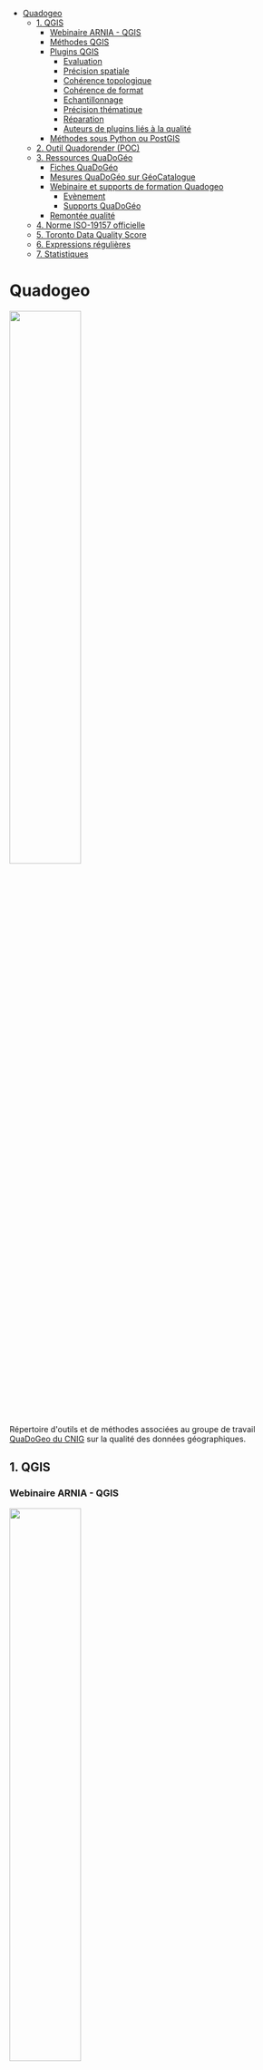 <!-- TOC start (generated with https://github.com/derlin/bitdowntoc) -->

- [Quadogeo](#quadogeo)
   * [1. QGIS](#1-qgis)
      + [Webinaire ARNIA - QGIS](#webinaire-arnia-qgis)
      + [Méthodes QGIS](#méthodes-qgis)
      + [Plugins QGIS](#plugins-qgis)
         - [Evaluation](#evaluation)
         - [Précision spatiale](#précision-spatiale)
         - [Cohérence topologique](#cohérence-topologique)
         - [Cohérence de format](#cohérence-de-format)
         - [Echantillonnage](#echantillonnage)
         - [Précision thématique](#précision-thématique)
         - [Réparation](#réparation)
         - [Auteurs de plugins liés à la qualité](#auteurs-de-plugins-liés-à-la-qualité)
      + [Méthodes sous Python ou PostGIS](#méthodes-sous-python-ou-postgis)
   * [2. Outil Quadorender (POC)](#2-outil-quadorender-poc)
   * [3. Ressources QuaDoGéo](#3-ressources-quadogéo)
      + [Fiches QuaDoGéo](#fiches-quadogéo)
      + [Mesures QuaDoGéo sur GéoCatalogue](#mesures-quadogéo-sur-géocatalogue)
      + [Webinaire et supports de formation Quadogeo](#webinaire-et-supports-de-formation-quadogeo)
         - [Evènement](#evènement)
         - [Supports QuaDoGéo](#supports-quadogéo)
      + [Remontée qualité](#remontée-qualité)
   * [4. Norme ISO-19157 officielle](#4-norme-iso-19157-officielle)
   * [5. Toronto Data Quality Score](#5-toronto-data-quality-score)
   * [6. Expressions régulières](#6-expressions-régulières)
   * [7. Statistiques](#7-statistiques)

<!-- TOC end -->

<!-- TOC --><a name="quadogeo"></a>
# Quadogeo
<img src=formation/images/vignette.jfif width=50%>

Répertoire d'outils et de méthodes associées au groupe de travail [QuaDoGeo du CNIG](http://cnig.gouv.fr/?page_id=18183) sur la qualité des données géographiques.

<!-- TOC --><a name="1-qgis"></a>
## 1. QGIS
<!-- TOC --><a name="webinaire-arnia-qgis"></a>
### Webinaire ARNIA - QGIS
<img src=formation/images/vignette-qgis.png width=50%>

Webinaire ARNIA Idéo BFC 7 - Novembre 2023

[Mallette de formation QGIS](formation)  
[Antisèche QGIS](formation/cheatsheet.md)

<!-- TOC --><a name="méthodes-qgis"></a>
### Méthodes QGIS
[Vérification et correction de géométries (MTE)](http://www.geoinformations.developpement-durable.gouv.fr/fichier/pdf/verification_et_correction_de_geometrie_v3_0_cle5fcd75.pdf?arg=177834719&cle=830634f7888fc808498f0c41704664611af04021&file=pdf%2Fverification_et_correction_de_geometrie_v3_0_cle5fcd75.pdf)

[Méthodes sous QGIS (en italien)](https://hfcqgis.opendatasicilia.it/gr_funzioni/gruppo_funzioni/)

<!-- TOC --><a name="plugins-qgis"></a>
### Plugins QGIS

<!-- TOC --><a name="evaluation"></a>
#### Evaluation
- [QompliGIS](https://oslandia.com/2021/10/13/qompligis-un-plugin-pour-les-verifier-tous/)
- [Dataset QA Workbench](https://plugins.qgis.org/plugins/dataset_qa_workbench/)
- [vertex compare](https://plugins.qgis.org/plugins/vertex_compare/)
- [SenseHawk QC](https://plugins.qgis.org/plugins/sensehawk_qc/)
- [iso 19157](https://plugins.qgis.org/plugins/iso_19157/)
	- Site et doc' (en espagnol) : [http://iso19157qgis.hol.es/](http://iso19157qgis.hol.es/)

<!-- TOC --><a name="précision-spatiale"></a>
#### Précision spatiale
- [GeoPEC](https://plugins.qgis.org/plugins/geopec/) (précision spatiale de lignes)
- [AcAtaMa](https://plugins.qgis.org/plugins/AcATaMa/)
- [Qpositional](https://plugins.qgis.org/plugins/Qpositional/)
- [Accuracy Assessment](https://plugins.qgis.org/plugins/accassess/) (pour rasters)
- [Spatial Distribution Pattern](https://plugins.qgis.org/plugins/spatialdistributionpattern/)
- [BOS](https://plugins.qgis.org/plugins/BOS/) (comparaison de lignes)
- [LineComparison](https://plugins.qgis.org/plugins/linecomparison/)
- [vertex compare](https://plugins.qgis.org/plugins/vertex_compare/)
- [Nearest Neighbor Method for Linear Features (NNMLF)](https://plugins.qgis.org/plugins/nnmlf/)

<!-- TOC --><a name="cohérence-topologique"></a>
#### Cohérence topologique
- [SQUAD Tool](https://plugins.qgis.org/plugins/squad-plugin-qgis2/)
- [SQUAD Tool v3](https://plugins.qgis.org/plugins/squad-plugin-qgis3/)
- [constraintchecker](https://www.lutraconsulting.co.uk/projects/constraintchecker/)
	- [Doc](https://www.lutraconsulting.co.uk/projects/constraintchecker/)
- [shp2grass\_checker](https://plugins.qgis.org/plugins/shp2grass_checker/)
- [frequency\_overlaps](https://plugins.qgis.org/plugins/frequency_overlaps/)
- [Geometry Validator](https://plugins.qgis.org/plugins/GeometryValidator/)

<!-- TOC --><a name="cohérence-de-format"></a>
#### Cohérence de format
- [FormatConsistency](https://plugins.qgis.org/plugins/FormatConsistency/)
- [datetimetools](https://plugins.qgis.org/plugins/datetimetools/)

<!-- TOC --><a name="echantillonnage"></a>
#### Echantillonnage
- [Sample by Features](https://plugins.qgis.org/plugins/SampleByFeatures/)
- [Sample by Area](https://plugins.qgis.org/plugins/SampleByArea/)

<!-- TOC --><a name="précision-thématique"></a>
#### Précision thématique
- [thematic accuracy](https://plugins.qgis.org/plugins/thematic_accuracy/)

<!-- TOC --><a name="réparation"></a>
#### Réparation
- [prepair](https://plugins.qgis.org/plugins/prepair/)
- [RepairLinesConncetions](https://plugins.qgis.org/plugins/RepairLinesConncetions/)
- [RepairGeometry](https://plugins.qgis.org/plugins/RepairGeometry/)
- [vertex compare](https://plugins.qgis.org/plugins/vertex_compare/)

<!-- TOC --><a name="auteurs-de-plugins-liés-à-la-qualité"></a>
#### Auteurs de plugins liés à la qualité
- [Alex Santos](https://plugins.qgis.org/plugins/author/Alex%2520Santos/)
- [Harold Mercado Llanos](https://plugins.qgis.org/plugins/user/hmercado78/admin)

<!--
#### Par catégories
- Accuracy
	- https://plugins.qgis.org/plugins/tags/accuracy/
- iso : https://plugins.qgis.org/search/?q=iso
- prepair : https://plugins.qgis.org/plugins/prepair/
- quality
	- https://plugins.qgis.org/search/?q=quality
	- https://plugins.qgis.org/plugins/tags/quality/
- Spatial data quality
	- https://plugins.qgis.org/plugins/tags/spatial-data-quality/
- check
	- https://plugins.qgis.org/search/?q=check
	- https://plugins.qgis.org/plugins/tags/check/
- valid : https://plugins.qgis.org/search/?q=valid
- control : https://plugins.qgis.org/search/?q=control
- repair : https://plugins.qgis.org/search/?q=repair
-->

<!-- TOC --><a name="méthodes-sous-python-ou-postgis"></a>
### Méthodes sous Python ou PostGIS
- https://medium.com/epfl-extension-school/advanced-exploratory-data-analysis-eda-with-python-536fa83c578a
- https://blog.cleverelephant.ca/2018/06/polygon-splitting.html

<!-- TOC --><a name="2-outil-quadorender-poc"></a>
## 2. Outil Quadorender (POC)
[Quadorender, preuve de concept d'une restitution automatisée de la qualité](tooling/QUADORENDER.md)

- [Quadorender sur un vrai XML ISO-191157 (Réunion du 7 Octobre 2021)](https://docs.google.com/presentation/d/1JLyhtKRqUqeOSJiULc1fYeCldKf3pZDN1cHfCfp-S5M/edit?usp=sharing)  
- [Quadorender sur un XML ISO-191157 fictif (Réunion du 20 Mai 2021)](https://docs.google.com/presentation/d/18nhTcNG3yMRsH8U5en4q56BwytKDEycApAB1HOnNDjc/edit?usp=sharing)  
- [Quadorender sur un XML inspiré de QuaDoGeo (Réunion du 2 Octobre 2020)](https://docs.google.com/presentation/d/1TCYm14_mcmfzSNTyCeLvuT42KIrhgTr3vMO6HzNbLOg/edit?usp=sharing)

<!-- TOC --><a name="3-ressources-quadogéo"></a>
## 3. Ressources QuaDoGéo
<!-- TOC --><a name="fiches-quadogéo"></a>
### Fiches QuaDoGéo
[La norme ISO-19157, en français, et simplifiée, déclinée en fiches](https://www.cerema.fr/fr/actualites/serie-fiches-cerema-qualifier-donnees-geographiques)

<!-- TOC --><a name="mesures-quadogéo-sur-géocatalogue"></a>
### Mesures QuaDoGéo sur GéoCatalogue
[https://data.geocatalogue.fr/ncl/mesuresQuaDoGeo](https://data.geocatalogue.fr/ncl/mesuresQuaDoGeo)

<!-- TOC --><a name="webinaire-et-supports-de-formation-quadogeo"></a>
### Webinaire et supports de formation Quadogeo
<!--
![](https://www.crige-paca.org/wp-content/uploads/2021/11/banner_quality.png)
-->

<!-- TOC --><a name="evènement"></a>
#### Evènement
- Evènement : [https://www.crige-paca.org/formations-qualite-des-donnees-geographiques/](https://www.crige-paca.org/formations-qualite-des-donnees-geographiques/) (Evènement animé par Stéphane Rolle du CRIGE PACA et Mathieu Rajerison du Cerema)
- Rubrique QuaDoGéo : [https://www.crige-paca.org/projets/quadogeo/](https://www.crige-paca.org/projets/quadogeo/)

<!-- TOC --><a name="supports-quadogéo"></a>
#### Supports QuaDoGéo

- [Généralités](https://www.crige-paca.org/wp-content/uploads/2021/12/vf_qualite_1cc.pdf)
- [Eléments de contexte](https://www.crige-paca.org/wp-content/uploads/2021/12/vf_qualite_2cc.pdf)
- [Exhaustivité](https://www.crige-paca.org/wp-content/uploads/2021/12/vf_qualite_3cc.pdf)
- [Cohérence logique](https://www.crige-paca.org/wp-content/uploads/2021/12/vf_qualite_4cc.pdf)
- [Position](https://www.crige-paca.org/wp-content/uploads/2021/12/vf_qualite_5cc.pdf)
- [Temporel](https://www.crige-paca.org/wp-content/uploads/2021/12/vf_qualite_6cc.pdf)
- [Précision thématique](https://www.crige-paca.org/wp-content/uploads/2021/12/vf_qualite_7cc.pdf)
- [Outils statistiques](https://www.crige-paca.org/wp-content/uploads/2021/12/vf_qualite_8cc.pdf)
- [Echantillonnage](https://www.crige-paca.org/wp-content/uploads/2021/12/vf_qualite_9cc.pdf)
- [Ressentir la qualité](https://www.crige-paca.org/wp-content/uploads/2021/12/vf_qualite_10mr_cc.pdf)

<!-- TOC --><a name="remontée-qualité"></a>
### Remontée qualité
- [La remontée qualité utilisateurs (4 Juin 2020)](https://docs.google.com/presentation/d/1QCJtAPdPrcjRj9KQZuyjjTQt4q-ZrH4tGYIh3JNODAc/edit?usp=sharing)
- [Qualité, usages et usagers, est-ce usant ? (21 Novembre 2019)](https://drive.google.com/file/d/1Lx3LKOPJJZOkxrm-kApcTmUiupYhQ5kD/view)

<!-- TOC --><a name="4-norme-iso-19157-officielle"></a>
## 4. Norme ISO-19157 officielle
![](files/modele.jpg)

- [Norme ISO-19157 en XML](https://github.com/ISO-TC211/XML/tree/master/standards.iso.org.annotated/iso/19157)  
- [Site ICA](https://wiki.icaci.org/index.php?title=ISO_19157:2013_Geographic_information_-_Data_quality)

<!-- TOC --><a name="5-toronto-data-quality-score"></a>
## 5. Toronto Data Quality Score
- [https://medium.com/open-data-toronto/towards-a-data-quality-score-in-open-data-part-1-525e59f729e9](https://medium.com/open-data-toronto/towards-a-data-quality-score-in-open-data-part-1-525e59f729e9)
- Script Quality Score : [https://github.com/open-data-toronto/framework-data-quality/blob/master/data_quality_score.ipynb](https://github.com/open-data-toronto/framework-data-quality/blob/master/data_quality_score.ipynb)

<!--
> "Today, however, catalogue size is less relevant primarily because it fails to measure progress towards the program’s vision of enabling anyone, anywhere, to improve life in Toronto with open data."

> from “how many?” to “how good?” “emphasizing quality over quantity” 

> High-quality data enables high-quality impact

1. Usability (38%): how easy is it to work with the data? Measured by 3 metrics:

- Proportion of columns with meaningful names
- Proportion of columns with a constant value
- Proportion of valid features (for geospatial datasets)

2. Metadata (25%): is the data well described? Measured by percent of metadata fields that have been filled out by the publisher.
3. Freshness (18%): how close to creation is publication? Measured by the time gap between published refresh rate v. actual (e.g. expected daily but it has been a week), and gap between last refreshed and today.
4. Completeness (12%): how much data is missing? Measured by proportion of empty cells in the dataset.
5. Accessibility (7%): is the data easy to access? Measured by whether the data can be accessed via the DataStore API — a freebie for the MVP, as it contains data from the DataStore only.

> Instead of reporting the score as a percentage we opted for medals because, at this stage, getting the overall concept right is more important than the specific number.

> Is not a measure for how accurate data is — that’s for publishers. 

Contact : https://twitter.com/CareduzTweets , opendata@toronto.ca

- https://medium.com/open-data-toronto/towards-a-data-quality-score-in-open-data-part-2-3f193eb9e21d
- https://open.toronto.ca/dataset/catalogue-quality-scores/

> C. Create an automatic scoring and delivery mechanism

> At the end of this, 4 goals were met. Goal C, automatic scoring, is halfway there: the scoring is done automatically via a script but, for the beta, it has to be run manually.

> We brought together a Data Quality Working Group to aid us with the ambiguous meaning of quality and validate our approach. It was composed of a diverse membership: multiple teams, users with a range of comfort around data, both data producers and consumers, and an array of wide-ranging perspectives including from outside our organization altogether.

> It quickly became evident that quality depends on the degree to which data fits its intended purpose 

![](https://miro.medium.com/max/1050/1*jPxnU2YdDqamiSWnLPoq-A.png)

![](https://miro.medium.com/max/1050/1*IhlOrx9MC2kREW5fg28P5A.png)

![](https://miro.medium.com/max/1050/1*z159zofS4aSnjFih-J2Lhw.png)

> If interested, the algorithms tested were outlined in a paper comparing trade-offs in rank weighting methods: rank sum, rank reciprocal, sum and reciprocal, rank exponent, rank order centroid.

![](https://miro.medium.com/max/1050/1*OiDbEc7T-_ef8Q82gG_z7w.png)
-->

<!-- TOC --><a name="6-expressions-régulières"></a>
## 6. Expressions régulières
[https://github.com/datagistips/memos/blob/main/regexes.md](https://github.com/datagistips/memos/blob/main/regexes.md)

<!-- TOC --><a name="7-statistiques"></a>
## 7. Statistiques
- [Statistiques pour statophobes](https://perso.univ-rennes1.fr/denis.poinsot/Statistiques_%20pour_statophobes/STATISTIQUES%20POUR%20STATOPHOBES.pdf  )
- [https://fr.wikipedia.org/wiki/Loi_de_Fisher](https://fr.wikipedia.org/wiki/Loi_de_Fisher)
